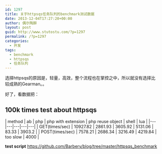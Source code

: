 ```yaml
---
id: 1297
title: 关于httpsqs任务队列的benchmark测试数据
date: 2013-12-04T17:27:20+00:00
author: 偶尔陶醉
layout: post
guid: http://www.stutostu.com/?p=1297
permalink: /?p=1297
categories:
  - 开发
tags:
  - benchmark
  - httpsqs
  - 任务队列
---
```


选择httpsqs的原因是，轻量，高效，整个流程也在掌控之中，所以就没有选择比较成熟的Gearman。。

好了，看数据把：

## 100k times test about httpsqs

|  method | ab |  php | php with extension  | php reuse object  |  shell  |  lua  |
|---|---|---|---|---|
| GET(times/sec)  | 10927.82  |  2861.93 | 3605.92  | 5131.06  |  83.33 |  3903.2 |
|  POST(times/sec) |  7578.21 |  2686.34 | 3216.49  | 4219.84  | too slow | 4000 |

**test script**
<https://github.com/Barbery/blog/tree/master/httpsqs_benchmark>